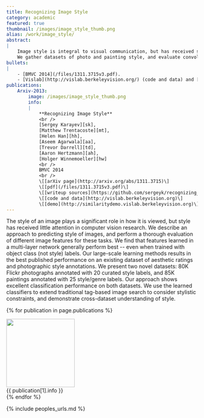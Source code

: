 ```yaml
---
title: Recognizing Image Style
category: academic
featured: true
thumbnail: /images/image_style_thumb.png
alias: /work/image_style/
abstract:
|
    Image style is integral to visual communication, but has received scant research attention.
    We gather datasets of photo and painting style, and evaluate convolutional neural nets for the task.
bullets:
|
    - [BMVC 2014](/files/1311.3715v3.pdf).
    - [Vislab](http://vislab.berkeleyvision.org/) (code and data) and [demo](http://similaritydemo.vislab.berkeleyvision.org/).
publications:
    Arxiv-2013:
        image: /images/image_style_thumb.png
        info:
        |
            **Recognizing Image Style**
            <br />
            [Sergey Karayev][sk],
            [Matthew Trentacoste][mt],
            [Helen Han][hh],
            [Aseem Agarwala][aa],
            [Trevor Darrell][td],
            [Aaron Hertzmann][ah],
            [Holger Winnemoeller][hw]
            <br />
            BMVC 2014
            <br />
            \[[arXiv page](http://arxiv.org/abs/1311.3715)\]
            \[[pdf](/files/1311.3715v3.pdf)\]
            \[[writeup sources](https://github.com/sergeyk/recognizing_image_style_writeup)\]
            \[[code and data](http://vislab.berkeleyvision.org)\]
            \[[demo](http://similaritydemo.vislab.berkeleyvision.org)\]
---
```


<p class="abstract">
The style of an image plays a significant role in how it is viewed, but style has received little attention in computer vision research. We describe an approach to predicting style of images, and perform a thorough evaluation of different image features for these tasks. We find that features learned in a multi-layer network generally perform best -- even when trained with object class (not style) labels. Our large-scale learning methods results in the best published performance on an existing dataset of aesthetic ratings and photographic style annotations. We present two novel datasets: 80K Flickr photographs annotated with 20 curated style labels, and 85K paintings annotated with 25 style/genre labels. Our approach shows excellent classification performance on both datasets. We use the learned classifiers to extend traditional tag-based image search to consider stylistic constraints, and demonstrate cross-dataset understanding of style.
</p>

{% for publication in page.publications %}
<div class="publication">
    <div><img src="{{ publication[1].image }}" width="180px" /></div>
    <div markdown="1">{{ publication[1].info }}</div>
</div>
{% endfor %}

{% include peoples_urls.md %}
